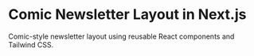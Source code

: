 # Comic Newsletter Layout in Next.js

Comic-style newsletter layout using reusable React components and Tailwind CSS.